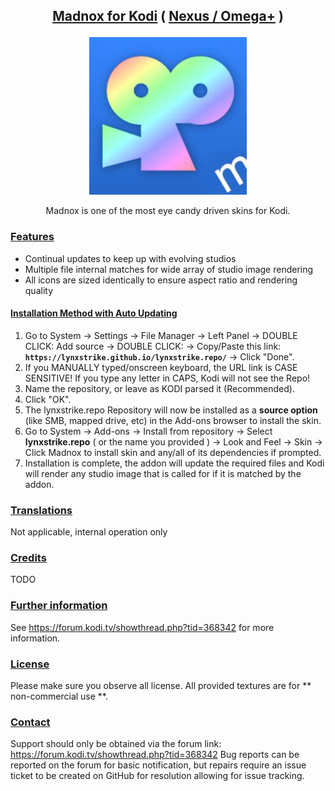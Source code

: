 ## <p align="center"> <ins>Madnox for Kodi</ins> ( <ins>Nexus / Omega+</ins> )</p>

<!--  ![Madnox Logo](https://github.com/lynxstrike/lynxstrike.repo/blob/master/repo/skin.madnox/resources/icon.png) -->

<p align="center" width="100%">
    <img width="50%" src="https://github.com/lynxstrike/lynxstrike.repo/blob/master/repo/repository.lynxstrike/icon.png">
</p>

<p align="center">Madnox is one of the most eye candy driven skins for Kodi.</p>

### <ins>Features</ins>

* Continual updates to keep up with evolving studios
* Multiple file internal matches for wide array of studio image rendering
* All icons are sized identically to ensure aspect ratio and rendering quality

#### <ins>Installation Method with Auto Updating</ins>

1. Go to System -> Settings -> File Manager -> Left Panel -> DOUBLE CLICK: Add source -> DOUBLE CLICK: <None> -> Copy/Paste this link: **`https://lynxstrike.github.io/lynxstrike.repo/`** -> Click "Done".
2. If you MANUALLY typed/onscreen keyboard, the URL link is CASE SENSITIVE! If you type any letter in CAPS, Kodi will not see the Repo!    
3. Name the repository, or leave as KODI parsed it (Recommended).
4. Click "OK".
3. The lynxstrike.repo Repository will now be installed as a **source option** (like SMB, mapped drive, etc) in the Add-ons browser to install the skin.
4. Go to System -> Add-ons -> Install from repository -> Select **lynxstrike.repo** ( or the name you provided ) -> Look and Feel -> Skin -> Click Madnox to install skin and any/all of its dependencies if prompted.
5. Installation is complete, the addon will update the required files and Kodi will render any studio image that is called for if it is matched by the addon.

### <ins>Translations</ins>
Not applicable, internal operation only

### <ins>Credits</ins>
TODO

### <ins>Further information</ins>
See https://forum.kodi.tv/showthread.php?tid=368342 for more information.

### <ins>License</ins>
Please make sure you observe all license. All provided textures are for ** non-commercial use **.

### <ins>Contact</ins>
Support should only be obtained via the forum link: https://forum.kodi.tv/showthread.php?tid=368342 
Bug reports can be reported on the forum for basic notification, but repairs require an issue ticket to be created on GitHub for resolution allowing for issue tracking.
